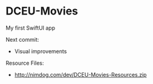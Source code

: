 # DCEU-Movies
My first SwiftUI app

Next commit:
- Visual improvements

Resource Files:
- http://nimdog.com/dev/DCEU-Movies-Resources.zip

